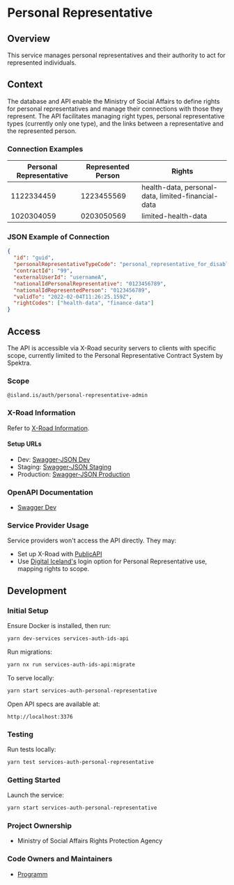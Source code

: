 # Personal Representative

## Overview

This service manages personal representatives and their authority to act for represented individuals.

## Context

The database and API enable the Ministry of Social Affairs to define rights for personal representatives and manage their connections with those they represent. The API facilitates managing right types, personal representative types (currently only one type), and the links between a representative and the represented person.

### Connection Examples

| **Personal Representative** | **Represented Person** | **Rights**                                         |
| --------------------------- | ---------------------- | -------------------------------------------------- |
| 1122334459                  | 1223455569             | health-data, personal-data, limited-financial-data |
| 1020304059                  | 0203050569             | limited-health-data                                |

### JSON Example of Connection

```json
{
  "id": "guid",
  "personalRepresentativeTypeCode": "personal_representative_for_disabled_person",
  "contractId": "99",
  "externalUserId": "usernameA",
  "nationalIdPersonalRepresentative": "0123456789",
  "nationalIdRepresentedPerson": "0123456789",
  "validTo": "2022-02-04T11:26:25.159Z",
  "rightCodes": ["health-data", "finance-data"]
}
```

## Access

The API is accessible via X-Road security servers to clients with specific scope, currently limited to the Personal Representative Contract System by Spektra.

### Scope

```text
@island.is/auth/personal-representative-admin
```

### X-Road Information

Refer to [X-Road Information](https://docs.devland.is/technical-overview/x-road/x-road-system-requirements).

#### Setup URLs

- Dev: [Swagger-JSON Dev](https://personal-representative-xrd.internal.dev01.devland.is/swagger-json)
- Staging: [Swagger-JSON Staging](https://personal-representative-xrd.internal.staging01.devland.is/swagger-json)
- Production: [Swagger-JSON Production](https://personal-representative-xrd.internal.innskra.island.is/swagger-json)

### OpenAPI Documentation

- [Swagger Dev](https://personal-representative-xrd.dev01.devland.is/swagger)

### Service Provider Usage

Service providers won't access the API directly. They may:

- Set up X-Road with [PublicAPI](https://docs.devland.is/apps/services/auth/personal-representative-public)
- Use [Digital Iceland's](https://www.notion.so/Identity-Server-Integration-afde614a247e4b9da4731b2ace1115cd) login option for Personal Representative use, mapping rights to scope.

## Development

### Initial Setup

Ensure Docker is installed, then run:

```bash
yarn dev-services services-auth-ids-api
```

Run migrations:

```bash
yarn nx run services-auth-ids-api:migrate
```

To serve locally:

```bash
yarn start services-auth-personal-representative
```

Open API specs are available at:

```text
http://localhost:3376
```

### Testing

Run tests locally:

```bash
yarn test services-auth-personal-representative
```

### Getting Started

Launch the service:

```bash
yarn start services-auth-personal-representative
```

### Project Ownership

- Ministry of Social Affairs Rights Protection Agency

### Code Owners and Maintainers

- [Programm](https://github.com/orgs/island-is/teams/programm/members)

```

```
